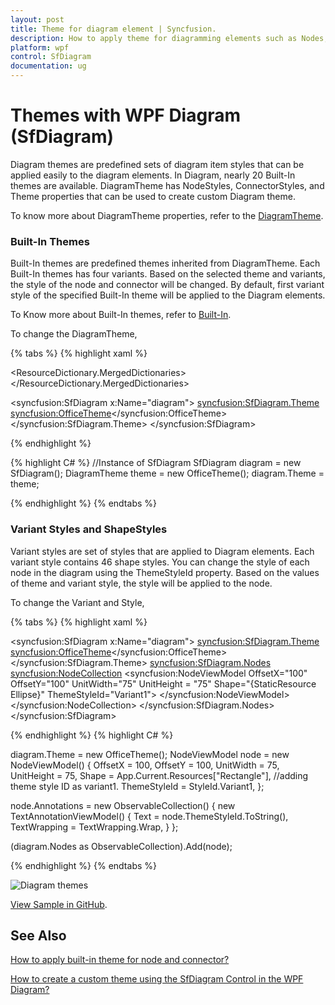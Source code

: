 ```yaml
---
layout: post
title: Theme for diagram element | Syncfusion.
description: How to apply theme for diagramming elements such as Nodes, Connectors, Annotations, and Theme properties to create custom Diagram theme
platform: wpf
control: SfDiagram
documentation: ug
---
```


# Themes with WPF Diagram (SfDiagram)

Diagram themes are predefined sets of diagram item styles that can be applied easily to the diagram elements. In Diagram, nearly 20 Built-In themes are available. DiagramTheme has NodeStyles, ConnectorStyles, and Theme properties that can be used to create custom Diagram theme.

To know more about DiagramTheme properties, refer to the [DiagramTheme](https://help.syncfusion.com/cr/wpf/Syncfusion.UI.Xaml.Diagram.Theming.DiagramTheme.html).

### Built-In Themes

Built-In themes are predefined themes inherited from DiagramTheme. Each Built-In themes has four variants. Based on the selected theme and variants, the style of the node and connector will be changed. By default, first variant style of the specified Built-In theme will be applied to the Diagram elements.

To Know more about Built-In themes, refer to [Built-In](https://help.syncfusion.com/cr/wpf/Syncfusion.SfDiagram.WPF~Syncfusion.UI.Xaml.Diagram.Theming.DiagramTheme.html).

To change the DiagramTheme,

{% tabs %}
{% highlight xaml %}

<!--Resource Dictionary which contains predefined shapes for Node-->
<ResourceDictionary.MergedDictionaries>
    <ResourceDictionary Source="/Syncfusion.SfDiagram.Wpf;component/Resources/BasicShapes.xaml"/>
</ResourceDictionary.MergedDictionaries>

<!--Initialize the Sfdiagram-->
<syncfusion:SfDiagram x:Name="diagram">
    <syncfusion:SfDiagram.Theme>
        <syncfusion:OfficeTheme></syncfusion:OfficeTheme>
    </syncfusion:SfDiagram.Theme>
</syncfusion:SfDiagram>

{% endhighlight %}

{% highlight C# %}
//Instance of SfDiagram
SfDiagram diagram = new SfDiagram();
DiagramTheme theme = new OfficeTheme();
diagram.Theme = theme;
			
{% endhighlight %}
{% endtabs %}


### Variant Styles and ShapeStyles

Variant styles are set of styles that are applied to Diagram elements. Each variant style contains 46 shape styles. You can change the style of each node in the diagram using the ThemeStyleId property. Based on the values of theme and variant style, the style will be applied to the node.

To change the Variant and Style, 

{% tabs %}
{% highlight xaml %}

<!--Initialize the Sfdiagram-->
<syncfusion:SfDiagram x:Name="diagram">
    <syncfusion:SfDiagram.Theme>
        <syncfusion:OfficeTheme></syncfusion:OfficeTheme>
    </syncfusion:SfDiagram.Theme>
    <syncfusion:SfDiagram.Nodes>
        <!--Initialize the NodeCollection-->
        <syncfusion:NodeCollection>
            <!--Initialize the Node-->
            <syncfusion:NodeViewModel OffsetX="100" OffsetY="100" UnitWidth="75" UnitHeight = "75" Shape="{StaticResource Ellipse}" ThemeStyleId="Variant1">
            </syncfusion:NodeViewModel>     
        </syncfusion:NodeCollection>
    </syncfusion:SfDiagram.Nodes>
</syncfusion:SfDiagram>

{% endhighlight %}
{% highlight C# %}

diagram.Theme = new OfficeTheme();
NodeViewModel node = new NodeViewModel()
{
    OffsetX = 100,
    OffsetY = 100,
    UnitWidth = 75,
    UnitHeight = 75,
    Shape = App.Current.Resources["Rectangle"],
    //adding theme style ID as variant1.
    ThemeStyleId = StyleId.Variant1,
};

node.Annotations = new ObservableCollection<IAnnotation>()
{
    new TextAnnotationViewModel()
    {
        Text = node.ThemeStyleId.ToString(),
        TextWrapping = TextWrapping.Wrap,
    }
};

(diagram.Nodes as ObservableCollection<NodeViewModel>).Add(node);
			
{% endhighlight %}
{% endtabs %}

![Diagram themes](Themes_images/DiagramThemes.gif)

[View Sample in GitHub](https://github.com/SyncfusionExamples/WPF-Diagram-Examples/tree/master/Samples/Theme/ThemeStyle).

## See Also

[How to apply built-in theme for node and connector?](https://support.syncfusion.com/kb/article/9995/how-to-apply-built-in-theme-for-node-and-connector-in-wpf-diagram-sfdiagram)

[How to create a custom theme using the SfDiagram Control in the WPF Diagram?](https://support.syncfusion.com/kb/article/18673/how-to-create-a-custom-theme-using-the-sfdiagram-control-in-the-wpf-diagram)